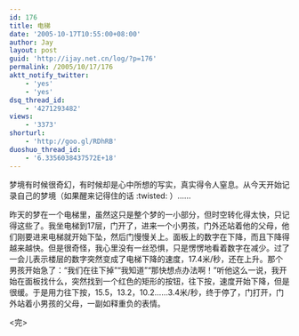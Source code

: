 ```yaml
---
id: 176
title: 电梯
date: '2005-10-17T10:55:00+08:00'
author: Jay
layout: post
guid: 'http://ijay.net.cn/log/?p=176'
permalink: /2005/10/17/176
aktt_notify_twitter:
    - 'yes'
    - 'yes'
dsq_thread_id:
    - '4271293482'
views:
    - '3373'
shorturl:
    - 'http://goo.gl/RDhRB'
duoshuo_thread_id:
    - '6.3356038437572E+18'
---
```


梦境有时候很奇幻，有时候却是心中所想的写实，真实得令人窒息。从今天开始记录自己的梦境（如果醒来记得住的话 :twisted: ）……

昨天的梦在一个电梯里，虽然这只是整个梦的一小部分，但时空转化得太快，只记得这些了。我坐电梯到17层，门开了，进来一个小男孩，门外还站着他的父母，他们刚要进来电梯就开始下坠，然后门慢慢关上。面板上的数字在下降，而且下降得越来越快。但是很奇怪，我心里没有一丝恐惧，只是愣愣地看着数字在减少。过了一会儿表示楼层的数字突然变成了电梯下降的速度，17.4米/秒，还在上升。那个男孩开始急了：“我们在往下掉”“我知道”“那快想点办法啊！”听他这么一说，我开始在面板找什么，突然找到一个红色的矩形的按钮，往下按，速度开始下降，但是很缓。于是用力往下按，15.5，13.2，10.2……3.4米/秒，终于停了，门打开，门外站着小男孩的父母，一副如释重负的表情。

&lt;完&gt;